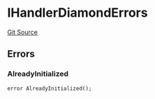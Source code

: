 # IHandlerDiamondErrors
[Git Source](https://github.com/thrackle-io/aquifi-rules-v1/blob/06b5ee57ef76bd8520d1cb281fa59f1af36b76f1/src/common/IErrors.sol)


## Errors
### AlreadyInitialized

```solidity
error AlreadyInitialized();
```

